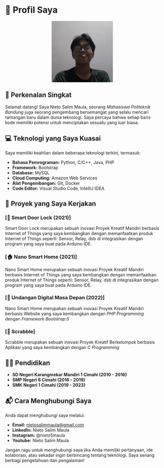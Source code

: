 # 🚀 **Profil Saya**

<div style="display: flex; justify-content: center; align-items: center; text-align: center;">
    <img src="pp.jpg" alt="Foto Profil" width="200" height="200">
</div>

## 👋 Perkenalan Singkat
Selamat datang! Saya Nieto Salim Maula, seorang _Mahasiswa_ *Politeknik Bandung* juga seorang pengembang bersemangat yang selalu mencari tantangan baru dalam dunia teknologi. Saya percaya bahwa setiap baris kode memiliki potensi untuk menciptakan sesuatu yang luar biasa.

## 💻 Teknologi yang Saya Kuasai
Saya memiliki keahlian dalam beberapa teknologi terkini, termasuk:
- **Bahasa Pemrograman:** Python, C/C++, Java, PHP
- **Framework:** Bootstrap
- **Database:** MySQL
- **Cloud Computing:** Amazon Web Services
- **Alat Pengembangan:** Git, Docker
- **Code Editor:** Visual Studio Code, IntelliJ IDEA

## 🚧 Proyek yang Saya Kerjakan
### [🚀 Smart Door Lock (2021)]
Smart Door Lock merupakan sebuah inovasi Proyek Kreatif Mandiri berbasis Internet of Things yang saya kembangkan dengan memanfaatkan produk Internet of Things seperti: Sensor, Relay, dsb di integrasikan dengan program yang saya buat pada Arduino IDE.

### [🏠 Nano Smart Home (2021)]
Nano Smart Home merupakan sebuah inovasi Proyek Kreatif Mandiri berbasis Internet of Things yang saya kembangkan dengan memanfaatkan produk Internet of Things seperti: Sensor, Relay, dsb di integrasikan dengan program yang saya buat pada Arduino IDE.

### [🎴 Undangan Digital Masa Depan (2022)]
Nano Smart Home merupakan sebuah inovasi Proyek Kreatif Mandiri berbasis Website yang saya kembangkan dengan _PHP Programming_ dengan _Framework Bootstrap:5_

### [🎰 Scrabble]
Scrabble merupakan sebuah inovasi Proyek Kreatif Berkelompok berbasis Aplikasi yang saya kembangkan dengan _C Programming_

## 👨‍🎓 Pendidikan
- **SD Negeri Karangmekar Mandiri 1 Cimahi (2010 - 2016)**
- **SMP Negeri 6 Cimahi (2016 - 2019)**
- **SMK Negeri 1 Cimahi (2019 - 2023)**

## 📬 Cara Menghubungi Saya
Anda dapat menghubungi saya melalui:
- **Email:** nietosalimmaula@gmail.com
- **LinkedIn:** Nieto Salim Maula
- **Instagram:** @nieto5maula
- **Youtube:** Nieto Salim Maula

Jangan ragu untuk menghubungi saya jika Anda memiliki pertanyaan, ide kolaborasi, atau sekadar ingin berbincang tentang teknologi. Saya senang berbagi pengetahuan dan pengalaman!

